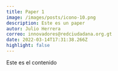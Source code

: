 ```yaml
---
title: Paper 1
image: /images/posts/icono-10.png
description: Este es un paper
autor: Julio Herrera
correo: innovadores@redciudadana.org.gt
date: 2022-03-14T17:31:38.266Z
highlight: false
---
```

Este es el contenido